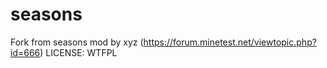 seasons
=======

Fork from seasons mod by xyz (https://forum.minetest.net/viewtopic.php?id=666) 
LICENSE: WTFPL
